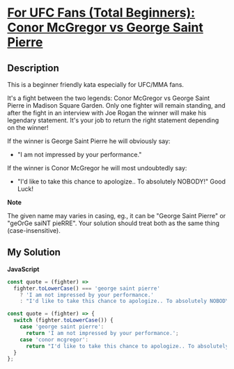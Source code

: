 # [For UFC Fans (Total Beginners): Conor McGregor vs George Saint Pierre](https://www.codewars.com/kata/582dafb611d576b745000b74)

## Description

This is a beginner friendly kata especially for UFC/MMA fans.

It's a fight between the two legends: Conor McGregor vs George Saint Pierre in Madison Square Garden. Only one fighter will remain standing, and after the fight in an interview with Joe Rogan the winner will make his legendary statement. It's your job to return the right statement depending on the winner!

If the winner is George Saint Pierre he will obviously say:

- "I am not impressed by your performance."

If the winner is Conor McGregor he will most undoubtedly say:

- "I'd like to take this chance to apologize.. To absolutely NOBODY!"
  Good Luck!

**Note**

The given name may varies in casing, eg., it can be "George Saint Pierre" or "geOrGe saiNT pieRRE". Your solution should treat both as the same thing (case-insensitive).

## My Solution

**JavaScript**

```js
const quote = (fighter) =>
  fighter.toLowerCase() === 'george saint pierre'
    ? 'I am not impressed by your performance.'
    : "I'd like to take this chance to apologize.. To absolutely NOBODY!";
```

```js
const quote = (fighter) => {
  switch (fighter.toLowerCase()) {
    case 'george saint pierre':
      return 'I am not impressed by your performance.';
    case 'conor mcgregor':
      return "I'd like to take this chance to apologize.. To absolutely NOBODY!";
  }
};
```
